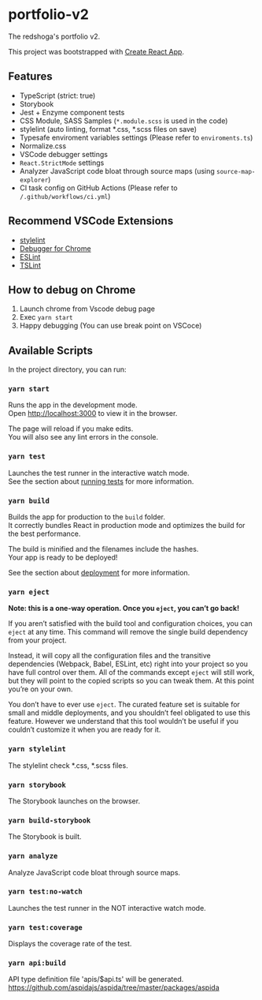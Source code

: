 # portfolio-v2

The redshoga's portfolio v2.

This project was bootstrapped with [Create React App](https://github.com/facebook/create-react-app).

## Features

- TypeScript (strict: true)
- Storybook
- Jest + Enzyme component tests
- CSS Module, SASS Samples (`*.module.scss` is used in the code)
- stylelint (auto linting, format *.css, *.scss files on save)
- Typesafe enviroment variables settings (Please refer to `enviroments.ts`)
- Normalize.css
- VSCode debugger settings
- `React.StrictMode` settings
- Analyzer JavaScript code bloat through source maps (using `source-map-explorer`)
- CI task config on GitHub Actions (Please refer to `/.github/workflows/ci.yml`)

## Recommend VSCode Extensions

- [stylelint](https://marketplace.visualstudio.com/items?itemName=stylelint.vscode-stylelint)
- [Debugger for Chrome](https://marketplace.visualstudio.com/items?itemName=msjsdiag.debugger-for-chrome)
- [ESLint](https://marketplace.visualstudio.com/items?itemName=dbaeumer.vscode-eslint)
- [TSLint](https://marketplace.visualstudio.com/items?itemName=ms-vscode.vscode-typescript-tslint-plugin)

## How to debug on Chrome

1. Launch chrome from Vscode debug page
2. Exec `yarn start`
3. Happy debugging (You can use break point on VSCoce)

## Available Scripts

In the project directory, you can run:

### `yarn start`

Runs the app in the development mode.<br />
Open [http://localhost:3000](http://localhost:3000) to view it in the browser.

The page will reload if you make edits.<br />
You will also see any lint errors in the console.

### `yarn test`

Launches the test runner in the interactive watch mode.<br />
See the section about [running tests](https://facebook.github.io/create-react-app/docs/running-tests) for more information.

### `yarn build`

Builds the app for production to the `build` folder.<br />
It correctly bundles React in production mode and optimizes the build for the best performance.

The build is minified and the filenames include the hashes.<br />
Your app is ready to be deployed!

See the section about [deployment](https://facebook.github.io/create-react-app/docs/deployment) for more information.

### `yarn eject`

**Note: this is a one-way operation. Once you `eject`, you can’t go back!**

If you aren’t satisfied with the build tool and configuration choices, you can `eject` at any time. This command will remove the single build dependency from your project.

Instead, it will copy all the configuration files and the transitive dependencies (Webpack, Babel, ESLint, etc) right into your project so you have full control over them. All of the commands except `eject` will still work, but they will point to the copied scripts so you can tweak them. At this point you’re on your own.

You don’t have to ever use `eject`. The curated feature set is suitable for small and middle deployments, and you shouldn’t feel obligated to use this feature. However we understand that this tool wouldn’t be useful if you couldn’t customize it when you are ready for it.

### `yarn stylelint`

The stylelint check *.css, *.scss files.

### `yarn storybook`

The Storybook launches on the browser.

### `yarn build-storybook`

The Storybook is built.

### `yarn analyze`

Analyze JavaScript code bloat through source maps.

### `yarn test:no-watch`

Launches the test runner in the NOT interactive watch mode.

### `yarn test:coverage`

Displays the coverage rate of the test.

### `yarn api:build`

API type definition file 'apis/$api.ts' will be generated.<br />
https://github.com/aspidajs/aspida/tree/master/packages/aspida
